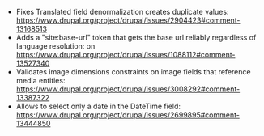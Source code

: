 - Fixes Translated field denormalization creates duplicate values: https://www.drupal.org/project/drupal/issues/2904423#comment-13168513
- Adds a "site:base-url" token that gets the base url reliably regardless of language resolution: on https://www.drupal.org/project/drupal/issues/1088112#comment-13527340  
- Validates image dimensions constraints on image fields that reference media entities: https://www.drupal.org/project/drupal/issues/3008292#comment-13387322
- Allows to select only a date in the DateTime field: https://www.drupal.org/project/drupal/issues/2699895#comment-13444850
